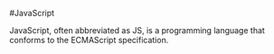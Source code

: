 #JavaScript

JavaScript, often abbreviated as JS, is a programming language that conforms to the ECMAScript specification.